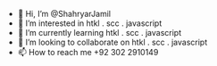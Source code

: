 - 👋 Hi, I’m @ShahryarJamil
- 👀 I’m interested in htkl . scc . javascript
- 🌱 I’m currently learning htkl . scc . javascript
- 💞️ I’m looking to collaborate on htkl . scc . javascript
- 📫 How to reach me +92 302 2910149

<!---
ShahryarJamil/ShahryarJamil is a ✨ special ✨ repository because its `README.md` (this file) appears on your GitHub profile.
You can click the Preview link to take a look at your changes.
--->
